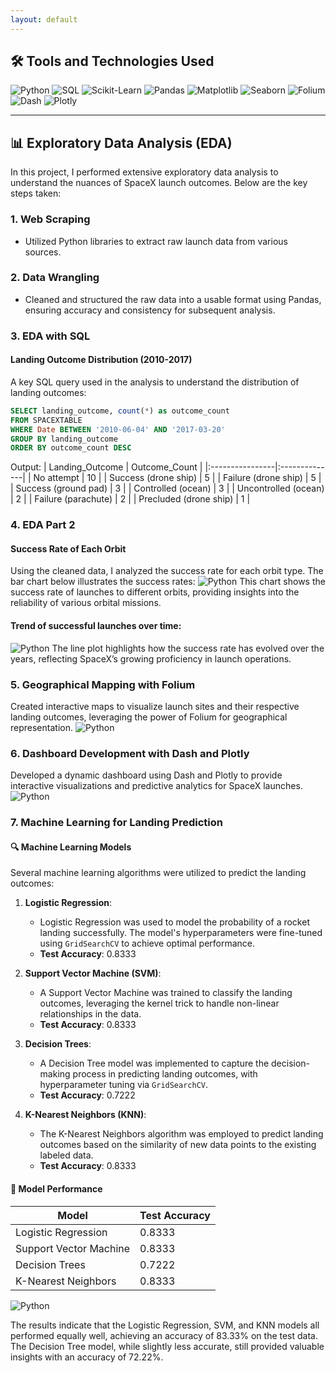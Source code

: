 ```yaml
---
layout: default
---
```

## 🛠️ Tools and Technologies Used

![Python](https://img.shields.io/badge/Python-%2314354C.svg?style=for-the-badge&logo=python&logoColor=white)
![SQL](https://img.shields.io/badge/SQL-%234169E1.svg?style=for-the-badge&logo=sqlite&logoColor=white)
![Scikit-Learn](https://img.shields.io/badge/Scikit--Learn-%23F7931E.svg?style=for-the-badge&logo=scikit-learn&logoColor=white)
![Pandas](https://img.shields.io/badge/Pandas-%23150458.svg?style=for-the-badge&logo=pandas&logoColor=white)
![Matplotlib](https://img.shields.io/badge/Matplotlib-%23ffffff.svg?style=for-the-badge&logo=Matplotlib&logoColor=black)
![Seaborn](https://img.shields.io/badge/Seaborn-%23001a72.svg?style=for-the-badge&logo=seaborn&logoColor=white)
![Folium](https://img.shields.io/badge/Folium-%23228B22.svg?style=for-the-badge&logo=folium&logoColor=white)
![Dash](https://img.shields.io/badge/Dash-%23004F7C.svg?style=for-the-badge&logo=plotly&logoColor=white)
![Plotly](https://img.shields.io/badge/Plotly-%233F4F75.svg?style=for-the-badge&logo=plotly&logoColor=white)

* * *

## 📊 Exploratory Data Analysis (EDA)

In this project, I performed extensive exploratory data analysis to understand the nuances of SpaceX launch outcomes. Below are the key steps taken:

### 1. **Web Scraping**

- Utilized Python libraries to extract raw launch data from various sources.

### 2. **Data Wrangling**

- Cleaned and structured the raw data into a usable format using Pandas, ensuring accuracy and consistency for subsequent analysis.

### 3. **EDA with SQL**

#### Landing Outcome Distribution (2010-2017)
A key SQL query used in the analysis to understand the distribution of landing outcomes:

```sql
SELECT landing_outcome, count(*) as outcome_count
FROM SPACEXTABLE
WHERE Date BETWEEN '2010-06-04' AND '2017-03-20'
GROUP BY landing_outcome
ORDER BY outcome_count DESC
```
Output:
| Landing_Outcome | Outcome_Count |
|:----------------|:--------------|
| No attempt	    | 10 |
| Success (drone ship)	| 5 |
| Failure (drone ship)	| 5 |
| Success (ground pad)	| 3 |
| Controlled (ocean)	| 3 |
| Uncontrolled (ocean)	| 2 |
| Failure (parachute)	| 2 | 
| Precluded (drone ship)	| 1 | 

### 4. EDA Part 2
#### Success Rate of Each Orbit
Using the cleaned data, I analyzed the success rate for each orbit type. The bar chart below illustrates the success rates:
![Python](assets/spacex1.png)
This chart shows the success rate of launches to different orbits, providing insights into the reliability of various orbital missions.

#### Trend of successful launches over time:
![Python](assets/spacex2.png)
The line plot highlights how the success rate has evolved over the years, reflecting SpaceX’s growing proficiency in launch operations.

### 5. Geographical Mapping with Folium
Created interactive maps to visualize launch sites and their respective landing outcomes, leveraging the power of Folium for geographical representation.
![Python](assets/spacex3.png)
### 6. Dashboard Development with Dash and Plotly
Developed a dynamic dashboard using Dash and Plotly to provide interactive visualizations and predictive analytics for SpaceX launches.
![Python](assets/spacex.gif)
### 7. Machine Learning for Landing Prediction

#### 🔍 Machine Learning Models

Several machine learning algorithms were utilized to predict the landing outcomes:

1. **Logistic Regression**:
   - Logistic Regression was used to model the probability of a rocket landing successfully. The model's hyperparameters were fine-tuned using `GridSearchCV` to achieve optimal performance.
   - **Test Accuracy**: 0.8333

2. **Support Vector Machine (SVM)**:
   - A Support Vector Machine was trained to classify the landing outcomes, leveraging the kernel trick to handle non-linear relationships in the data.
   - **Test Accuracy**: 0.8333

3. **Decision Trees**:
   - A Decision Tree model was implemented to capture the decision-making process in predicting landing outcomes, with hyperparameter tuning via `GridSearchCV`.
   - **Test Accuracy**: 0.7222

4. **K-Nearest Neighbors (KNN)**:
   - The K-Nearest Neighbors algorithm was employed to predict landing outcomes based on the similarity of new data points to the existing labeled data.
   - **Test Accuracy**: 0.8333

#### 🧠 Model Performance
| Model | Test Accuracy |
|-------|---------------|
| Logistic Regression | 0.8333 |
| Support Vector Machine | 0.8333 |
| Decision Trees | 0.7222 |
| K-Nearest Neighbors | 0.8333 | 

![Python](assets/spacex4.png)

The results indicate that the Logistic Regression, SVM, and KNN models all performed equally well, achieving an accuracy of 83.33% on the test data. The Decision Tree model, while slightly less accurate, still provided valuable insights with an accuracy of 72.22%.
